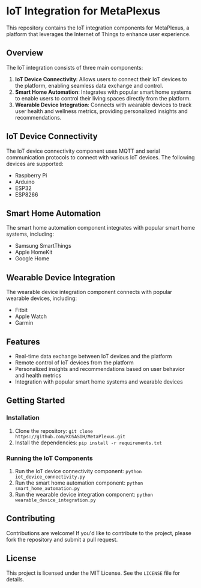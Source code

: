 # IoT Integration for MetaPlexus
This repository contains the IoT integration components for MetaPlexus, a platform that leverages the Internet of Things to enhance user experience.

## Overview
The IoT integration consists of three main components:

1. **IoT Device Connectivity**: Allows users to connect their IoT devices to the platform, enabling seamless data exchange and control.
2. **Smart Home Automation**: Integrates with popular smart home systems to enable users to control their living spaces directly from the platform.
3. **Wearable Device Integration**: Connects with wearable devices to track user health and wellness metrics, providing personalized insights and recommendations.

## IoT Device Connectivity
The IoT device connectivity component uses MQTT and serial communication protocols to connect with various IoT devices. The following devices are supported:

* Raspberry Pi
* Arduino
* ESP32
* ESP8266

## Smart Home Automation
The smart home automation component integrates with popular smart home systems, including:

* Samsung SmartThings
* Apple HomeKit
* Google Home

## Wearable Device Integration
The wearable device integration component connects with popular wearable devices, including:

* Fitbit
* Apple Watch
* Garmin

## Features
* Real-time data exchange between IoT devices and the platform
* Remote control of IoT devices from the platform
* Personalized insights and recommendations based on user behavior and health metrics
* Integration with popular smart home systems and wearable devices

## Getting Started
### Installation
1. Clone the repository: `git clone https://github.com/KOSASIH/MetaPlexus.git`
2. Install the dependencies: `pip install -r requirements.txt`

### Running the IoT Components
1. Run the IoT device connectivity component: `python iot_device_connectivity.py`
2. Run the smart home automation component: `python smart_home_automation.py`
3. Run the wearable device integration component: `python wearable_device_integration.py`

## Contributing
Contributions are welcome! If you'd like to contribute to the project, please fork the repository and submit a pull request.

## License
This project is licensed under the MIT License. See the `LICENSE` file for details.
